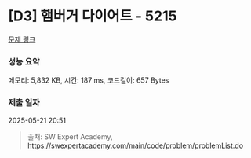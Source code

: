 # [D3] 햄버거 다이어트 - 5215 

[문제 링크](https://swexpertacademy.com/main/code/problem/problemDetail.do?contestProbId=AWT-lPB6dHUDFAVT) 

### 성능 요약

메모리: 5,832 KB, 시간: 187 ms, 코드길이: 657 Bytes

### 제출 일자

2025-05-21 20:51



> 출처: SW Expert Academy, https://swexpertacademy.com/main/code/problem/problemList.do